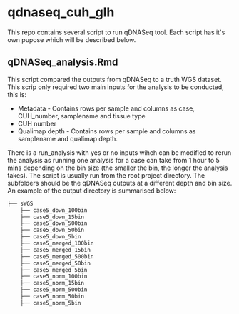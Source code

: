 # qdnaseq_cuh_glh

This repo contains several script to run qDNASeq tool. Each script has it's own pupose which will be described below.

## qDNASeq_analysis.Rmd

This script compared the outputs from qDNASeq to a truth WGS dataset. This scrip only required two main inputs for the analysis to be conducted, this is:
* Metadata - Contains rows per sample and columns as case, CUH_number, samplename and tissue type
* CUH number
* Qualimap depth - Contains rows per sample and columns as samplename and qualimap depth.

There is a run_analysis with yes or no inputs wihch can be modified to rerun the analysis as running one analysis for a case can take from 1 hour to 5 mins depending on the bin size (the smaller the bin, the longer the analysis takes). The script is usually run from the root project directory. The subfolders should be the qDNASeq outputs at a different depth and bin size. An example of the output directory is summarised below:

```bash
├── sWGS
    ├── case5_down_100bin
    ├── case5_down_15bin
    ├── case5_down_500bin
    ├── case5_down_50bin
    ├── case5_down_5bin
    ├── case5_merged_100bin
    ├── case5_merged_15bin
    ├── case5_merged_500bin
    ├── case5_merged_50bin
    ├── case5_merged_5bin
    ├── case5_norm_100bin
    ├── case5_norm_15bin
    ├── case5_norm_500bin
    ├── case5_norm_50bin
    ├── case5_norm_5bin
```